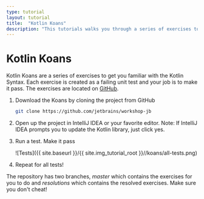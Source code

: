 ```yaml
---
type: tutorial
layout: tutorial
title:  "Kotlin Koans"
description: "This tutorials walks you through a series of exercises to get familiar with Kotlin"
---
```


# Kotlin Koans

Kotlin Koans are a series of exercises to get you familiar with the Kotlin Syntax. Each exercise is created as a failing unit test and your job is to make it pass.
The exercises are located on [GitHub](https://github.com/jetbrains/workshop-jb).

1. Download the Koans by cloning the project from GitHub

    ```sh
    git clone https://github.com/jetbrains/workshop-jb
    ```

2. Open up the project in IntelliJ IDEA or your favorite editor. Note: If IntelliJ IDEA prompts you to update the Kotlin library, just click yes. 

3. Run a test. Make it pass

    ![Tests]({{ site.baseurl }}/{{ site.img_tutorial_root }}//koans/all-tests.png)

4. Repeat for all tests!


The repository has two branches, *master* which contains the exercises for you to do and *resolutions* which contains the resolved exercises. Make sure you don't cheat!


